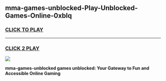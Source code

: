 
## mma-games-unblocked-Play-Unblocked-Games-Online-0xblq
<h3>
<a href="https://premium76.site?title=mma-games-unblocked&ref=25A">CLICK TO PLAY</a></h3>
<hr>

<h3>
<a href="https://premium76.site?title=mma-games-unblocked&ref=25A">CLICK 2 PLAY</a>
  
</h3>

<a href="https://premium76.site?title=mma-games-unblocked&ref=25A"><img src="https://clearcache.store/games.png"></a>


**mma-games-unblocked games unblocked: Your Gateway to Fun and Accessible Online Gaming**
